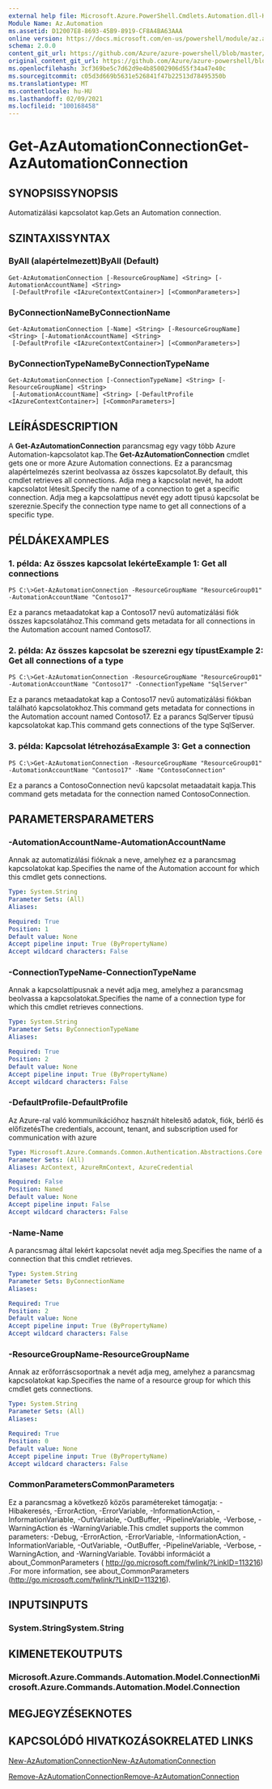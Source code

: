 ```yaml
---
external help file: Microsoft.Azure.PowerShell.Cmdlets.Automation.dll-Help.xml
Module Name: Az.Automation
ms.assetid: D12007E8-8693-45B9-8919-CF8A4BA63AAA
online version: https://docs.microsoft.com/en-us/powershell/module/az.automation/get-azautomationconnection
schema: 2.0.0
content_git_url: https://github.com/Azure/azure-powershell/blob/master/src/Automation/Automation/help/Get-AzAutomationConnection.md
original_content_git_url: https://github.com/Azure/azure-powershell/blob/master/src/Automation/Automation/help/Get-AzAutomationConnection.md
ms.openlocfilehash: 3cf369be5c7d62d9e4b85002906d55f34a47e40c
ms.sourcegitcommit: c05d3d669b5631e526841f47b22513d78495350b
ms.translationtype: MT
ms.contentlocale: hu-HU
ms.lasthandoff: 02/09/2021
ms.locfileid: "100168458"
---
```

# <span data-ttu-id="ac3b8-101">Get-AzAutomationConnection</span><span class="sxs-lookup"><span data-stu-id="ac3b8-101">Get-AzAutomationConnection</span></span>

## <span data-ttu-id="ac3b8-102">SYNOPSIS</span><span class="sxs-lookup"><span data-stu-id="ac3b8-102">SYNOPSIS</span></span>
<span data-ttu-id="ac3b8-103">Automatizálási kapcsolatot kap.</span><span class="sxs-lookup"><span data-stu-id="ac3b8-103">Gets an Automation connection.</span></span>

## <span data-ttu-id="ac3b8-104">SZINTAXIS</span><span class="sxs-lookup"><span data-stu-id="ac3b8-104">SYNTAX</span></span>

### <span data-ttu-id="ac3b8-105">ByAll (alapértelmezett)</span><span class="sxs-lookup"><span data-stu-id="ac3b8-105">ByAll (Default)</span></span>
```
Get-AzAutomationConnection [-ResourceGroupName] <String> [-AutomationAccountName] <String>
 [-DefaultProfile <IAzureContextContainer>] [<CommonParameters>]
```

### <span data-ttu-id="ac3b8-106">ByConnectionName</span><span class="sxs-lookup"><span data-stu-id="ac3b8-106">ByConnectionName</span></span>
```
Get-AzAutomationConnection [-Name] <String> [-ResourceGroupName] <String> [-AutomationAccountName] <String>
 [-DefaultProfile <IAzureContextContainer>] [<CommonParameters>]
```

### <span data-ttu-id="ac3b8-107">ByConnectionTypeName</span><span class="sxs-lookup"><span data-stu-id="ac3b8-107">ByConnectionTypeName</span></span>
```
Get-AzAutomationConnection [-ConnectionTypeName] <String> [-ResourceGroupName] <String>
 [-AutomationAccountName] <String> [-DefaultProfile <IAzureContextContainer>] [<CommonParameters>]
```

## <span data-ttu-id="ac3b8-108">LEÍRÁS</span><span class="sxs-lookup"><span data-stu-id="ac3b8-108">DESCRIPTION</span></span>
<span data-ttu-id="ac3b8-109">A **Get-AzAutomationConnection** parancsmag egy vagy több Azure Automation-kapcsolatot kap.</span><span class="sxs-lookup"><span data-stu-id="ac3b8-109">The **Get-AzAutomationConnection** cmdlet gets one or more Azure Automation connections.</span></span>
<span data-ttu-id="ac3b8-110">Ez a parancsmag alapértelmezés szerint beolvassa az összes kapcsolatot.</span><span class="sxs-lookup"><span data-stu-id="ac3b8-110">By default, this cmdlet retrieves all connections.</span></span>
<span data-ttu-id="ac3b8-111">Adja meg a kapcsolat nevét, ha adott kapcsolatot létesít.</span><span class="sxs-lookup"><span data-stu-id="ac3b8-111">Specify the name of a connection to get a specific connection.</span></span>
<span data-ttu-id="ac3b8-112">Adja meg a kapcsolattípus nevét egy adott típusú kapcsolat be szereznie.</span><span class="sxs-lookup"><span data-stu-id="ac3b8-112">Specify the connection type name to get all connections of a specific type.</span></span>

## <span data-ttu-id="ac3b8-113">PÉLDÁK</span><span class="sxs-lookup"><span data-stu-id="ac3b8-113">EXAMPLES</span></span>

### <span data-ttu-id="ac3b8-114">1. példa: Az összes kapcsolat lekérte</span><span class="sxs-lookup"><span data-stu-id="ac3b8-114">Example 1: Get all connections</span></span>
```
PS C:\>Get-AzAutomationConnection -ResourceGroupName "ResourceGroup01" -AutomationAccountName "Contoso17"
```

<span data-ttu-id="ac3b8-115">Ez a parancs metaadatokat kap a Contoso17 nevű automatizálási fiók összes kapcsolatához.</span><span class="sxs-lookup"><span data-stu-id="ac3b8-115">This command gets metadata for all connections in the Automation account named Contoso17.</span></span>

### <span data-ttu-id="ac3b8-116">2. példa: Az összes kapcsolat be szerezni egy típust</span><span class="sxs-lookup"><span data-stu-id="ac3b8-116">Example 2: Get all connections of a type</span></span>
```
PS C:\>Get-AzAutomationConnection -ResourceGroupName "ResourceGroup01" -AutomationAccountName "Contoso17" -ConnectionTypeName "SqlServer"
```

<span data-ttu-id="ac3b8-117">Ez a parancs metaadatokat kap a Contoso17 nevű automatizálási fiókban található kapcsolatokhoz.</span><span class="sxs-lookup"><span data-stu-id="ac3b8-117">This command gets metadata for connections in the Automation account named Contoso17.</span></span>
<span data-ttu-id="ac3b8-118">Ez a parancs SqlServer típusú kapcsolatokat kap.</span><span class="sxs-lookup"><span data-stu-id="ac3b8-118">This command gets connections of the type SqlServer.</span></span>

### <span data-ttu-id="ac3b8-119">3. példa: Kapcsolat létrehozása</span><span class="sxs-lookup"><span data-stu-id="ac3b8-119">Example 3: Get a connection</span></span>
```
PS C:\>Get-AzAutomationConnection -ResourceGroupName "ResourceGroup01" -AutomationAccountName "Contoso17" -Name "ContosoConnection"
```

<span data-ttu-id="ac3b8-120">Ez a parancs a ContosoConnection nevű kapcsolat metaadatait kapja.</span><span class="sxs-lookup"><span data-stu-id="ac3b8-120">This command gets metadata for the connection named ContosoConnection.</span></span>

## <span data-ttu-id="ac3b8-121">PARAMETERS</span><span class="sxs-lookup"><span data-stu-id="ac3b8-121">PARAMETERS</span></span>

### <span data-ttu-id="ac3b8-122">-AutomationAccountName</span><span class="sxs-lookup"><span data-stu-id="ac3b8-122">-AutomationAccountName</span></span>
<span data-ttu-id="ac3b8-123">Annak az automatizálási fióknak a neve, amelyhez ez a parancsmag kapcsolatokat kap.</span><span class="sxs-lookup"><span data-stu-id="ac3b8-123">Specifies the name of the Automation account for which this cmdlet gets connections.</span></span>

```yaml
Type: System.String
Parameter Sets: (All)
Aliases:

Required: True
Position: 1
Default value: None
Accept pipeline input: True (ByPropertyName)
Accept wildcard characters: False
```

### <span data-ttu-id="ac3b8-124">-ConnectionTypeName</span><span class="sxs-lookup"><span data-stu-id="ac3b8-124">-ConnectionTypeName</span></span>
<span data-ttu-id="ac3b8-125">Annak a kapcsolattípusnak a nevét adja meg, amelyhez a parancsmag beolvassa a kapcsolatokat.</span><span class="sxs-lookup"><span data-stu-id="ac3b8-125">Specifies the name of a connection type for which this cmdlet retrieves connections.</span></span>

```yaml
Type: System.String
Parameter Sets: ByConnectionTypeName
Aliases:

Required: True
Position: 2
Default value: None
Accept pipeline input: True (ByPropertyName)
Accept wildcard characters: False
```

### <span data-ttu-id="ac3b8-126">-DefaultProfile</span><span class="sxs-lookup"><span data-stu-id="ac3b8-126">-DefaultProfile</span></span>
<span data-ttu-id="ac3b8-127">Az Azure-ral való kommunikációhoz használt hitelesítő adatok, fiók, bérlő és előfizetés</span><span class="sxs-lookup"><span data-stu-id="ac3b8-127">The credentials, account, tenant, and subscription used for communication with azure</span></span>

```yaml
Type: Microsoft.Azure.Commands.Common.Authentication.Abstractions.Core.IAzureContextContainer
Parameter Sets: (All)
Aliases: AzContext, AzureRmContext, AzureCredential

Required: False
Position: Named
Default value: None
Accept pipeline input: False
Accept wildcard characters: False
```

### <span data-ttu-id="ac3b8-128">-Name</span><span class="sxs-lookup"><span data-stu-id="ac3b8-128">-Name</span></span>
<span data-ttu-id="ac3b8-129">A parancsmag által lekért kapcsolat nevét adja meg.</span><span class="sxs-lookup"><span data-stu-id="ac3b8-129">Specifies the name of a connection that this cmdlet retrieves.</span></span>

```yaml
Type: System.String
Parameter Sets: ByConnectionName
Aliases:

Required: True
Position: 2
Default value: None
Accept pipeline input: True (ByPropertyName)
Accept wildcard characters: False
```

### <span data-ttu-id="ac3b8-130">-ResourceGroupName</span><span class="sxs-lookup"><span data-stu-id="ac3b8-130">-ResourceGroupName</span></span>
<span data-ttu-id="ac3b8-131">Annak az erőforráscsoportnak a nevét adja meg, amelyhez a parancsmag kapcsolatokat kap.</span><span class="sxs-lookup"><span data-stu-id="ac3b8-131">Specifies the name of a resource group for which this cmdlet gets connections.</span></span>

```yaml
Type: System.String
Parameter Sets: (All)
Aliases:

Required: True
Position: 0
Default value: None
Accept pipeline input: True (ByPropertyName)
Accept wildcard characters: False
```

### <span data-ttu-id="ac3b8-132">CommonParameters</span><span class="sxs-lookup"><span data-stu-id="ac3b8-132">CommonParameters</span></span>
<span data-ttu-id="ac3b8-133">Ez a parancsmag a következő közös paramétereket támogatja: -Hibakeresés, -ErrorAction, -ErrorVariable, -InformationAction, -InformationVariable, -OutVariable, -OutBuffer, -PipelineVariable, -Verbose, -WarningAction és -WarningVariable.</span><span class="sxs-lookup"><span data-stu-id="ac3b8-133">This cmdlet supports the common parameters: -Debug, -ErrorAction, -ErrorVariable, -InformationAction, -InformationVariable, -OutVariable, -OutBuffer, -PipelineVariable, -Verbose, -WarningAction, and -WarningVariable.</span></span> <span data-ttu-id="ac3b8-134">További információt a about_CommonParameters ( http://go.microsoft.com/fwlink/?LinkID=113216) .</span><span class="sxs-lookup"><span data-stu-id="ac3b8-134">For more information, see about_CommonParameters (http://go.microsoft.com/fwlink/?LinkID=113216).</span></span>

## <span data-ttu-id="ac3b8-135">INPUTS</span><span class="sxs-lookup"><span data-stu-id="ac3b8-135">INPUTS</span></span>

### <span data-ttu-id="ac3b8-136">System.String</span><span class="sxs-lookup"><span data-stu-id="ac3b8-136">System.String</span></span>

## <span data-ttu-id="ac3b8-137">KIMENETEK</span><span class="sxs-lookup"><span data-stu-id="ac3b8-137">OUTPUTS</span></span>

### <span data-ttu-id="ac3b8-138">Microsoft.Azure.Commands.Automation.Model.Connection</span><span class="sxs-lookup"><span data-stu-id="ac3b8-138">Microsoft.Azure.Commands.Automation.Model.Connection</span></span>

## <span data-ttu-id="ac3b8-139">MEGJEGYZÉSEK</span><span class="sxs-lookup"><span data-stu-id="ac3b8-139">NOTES</span></span>

## <span data-ttu-id="ac3b8-140">KAPCSOLÓDÓ HIVATKOZÁSOK</span><span class="sxs-lookup"><span data-stu-id="ac3b8-140">RELATED LINKS</span></span>

[<span data-ttu-id="ac3b8-141">New-AzAutomationConnection</span><span class="sxs-lookup"><span data-stu-id="ac3b8-141">New-AzAutomationConnection</span></span>](./New-AzAutomationConnection.md)

[<span data-ttu-id="ac3b8-142">Remove-AzAutomationConnection</span><span class="sxs-lookup"><span data-stu-id="ac3b8-142">Remove-AzAutomationConnection</span></span>](./Remove-AzAutomationConnection.md)


